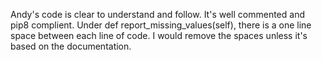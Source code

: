 Andy's code is clear to understand and follow. It's well commented and pip8 complient.
Under def report_missing_values(self), there is a one line space between each line of code. 
I would remove the spaces unless it's based on the documentation.
